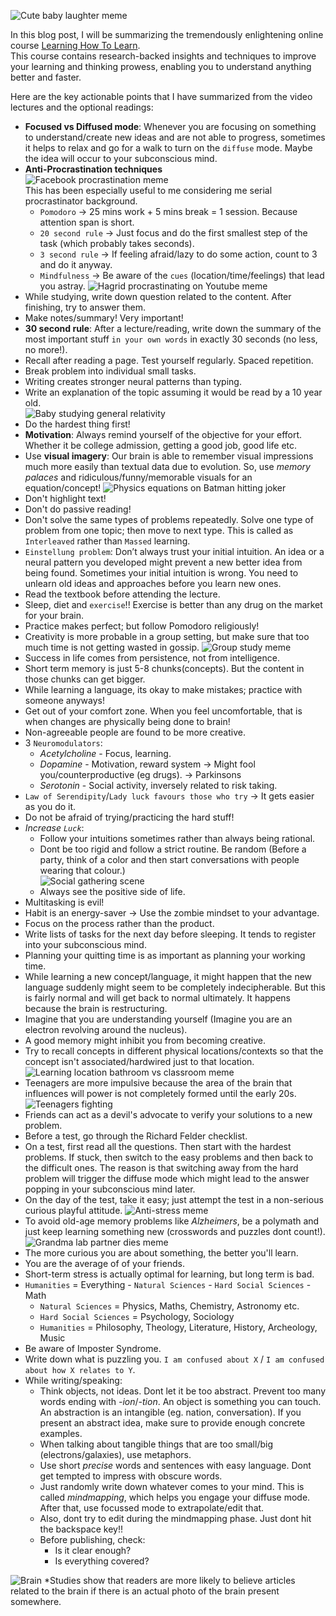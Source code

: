 ![Cute baby laughter meme](https://raw.githubusercontent.com/Anmol-Singh-Jaggi/blog/aa77eb8d25b67d48602fd72695e9859637198034/blog/published/09_Lecture_notes_of_Learning_How_To_Learn/assets/love-learning.png "Yeah right")

In this blog post, I will be summarizing the tremendously enlightening online course [Learning How To Learn](https://www.coursera.org/learn/learning-how-to-learn).  
This course contains research-backed insights and techniques to improve your learning and thinking prowess, enabling you to understand anything better and faster.  

Here are the key actionable points that I have summarized from the video lectures and the optional readings:  

 - **Focused vs Diffused mode**: Whenever you are focusing on something to understand/create new ideas and are not able to progress, sometimes it helps to relax and go for a walk to turn on the `diffuse` mode. Maybe the idea will occur to your subconscious mind.
 - **Anti-Procrastination techniques**  
   ![Facebook procrastination meme](https://raw.githubusercontent.com/Anmol-Singh-Jaggi/blog/aa77eb8d25b67d48602fd72695e9859637198034/blog/published/09_Lecture_notes_of_Learning_How_To_Learn/assets/procrastination-fb.jpg "Give your smartphone to me and get a feature phone")  
   This has been especially useful to me considering me serial procrastinator background.
   - `Pomodoro` -> 25 mins work + 5 mins break = 1 session. Because attention span is short.
   - `20 second rule` -> Just focus and do the first smallest step of the task (which probably takes seconds).
   - `3 second rule` -> If feeling afraid/lazy to do some action, count to 3 and do it anyway.
   - `Mindfulness` -> Be aware of the `cues` (location/time/feelings) that lead you astray.
   ![Hagrid procrastinating on Youtube meme](https://raw.githubusercontent.com/Anmol-Singh-Jaggi/blog/aa77eb8d25b67d48602fd72695e9859637198034/blog/published/09_Lecture_notes_of_Learning_How_To_Learn/assets/procrastination_yt.png "Could have been way worse")
 - While studying, write down question related to the content. After finishing, try to answer them.
 - Make notes/summary! Very important!
 - **30 second rule**: After a lecture/reading, write down the summary of the most important stuff `in your own words` in exactly 30 seconds (no less, no more!).
 - Recall after reading a page. Test yourself regularly. Spaced repetition.
 - Break problem into individual small tasks.
 - Writing creates stronger neural patterns than typing.
 - Write an explanation of the topic assuming it would be read by a 10 year old.  
   ![Baby studying general relativity](https://raw.githubusercontent.com/Anmol-Singh-Jaggi/blog/aa77eb8d25b67d48602fd72695e9859637198034/blog/published/09_Lecture_notes_of_Learning_How_To_Learn/assets/baby-relativity.jpg "The pressure is too damn high")
 - Do the hardest thing first!
 - **Motivation**: Always remind yourself of the objective for your effort. Whether it be college admission, getting a good job, good life etc.
 - Use **visual imagery**: Our brain is able to remember visual impressions much more easily than textual data due to evolution. So, use *memory palaces* and ridiculous/funny/memorable visuals for an equation/concept!
   ![Physics equations on Batman hitting joker](https://raw.githubusercontent.com/Anmol-Singh-Jaggi/blog/aa77eb8d25b67d48602fd72695e9859637198034/blog/published/09_Lecture_notes_of_Learning_How_To_Learn/assets/batman-physics.jpg "Calculate the loudness of Joker's laughter in Decibels")
 - Don't highlight text!
 - Don't do passive reading!
 - Don't solve the same types of problems repeatedly. Solve one type of problem from one topic; then move to next type.
   This is called as `Interleaved` rather than `Massed` learning.
 - `Einstellung problem`: Don’t always trust your initial intuition. An idea or a neural pattern you developed might prevent a new better idea from being found. Sometimes your initial intuition is wrong. You need to unlearn old ideas and approaches before you learn new ones.
 - Read the textbook before attending the lecture.
 - Sleep, diet and `exercise`!! Exercise is better than any drug on the market for your brain. 
 - Practice makes perfect; but follow Pomodoro religiously!
 - Creativity is more probable in a group setting, but make sure that too much time is not getting wasted in gossip.
   ![Group study meme](https://raw.githubusercontent.com/Anmol-Singh-Jaggi/blog/aa77eb8d25b67d48602fd72695e9859637198034/blog/published/09_Lecture_notes_of_Learning_How_To_Learn/assets/group-study-meme.jpg)
 - Success in life comes from persistence, not from intelligence.
 - Short term memory is just 5-8 chunks(concepts). But the content in those chunks can get bigger.
 - While learning a language, its okay to make mistakes; practice with someone anyways!
 - Get out of your comfort zone. When you feel uncomfortable, that is when changes are physically being done to brain!
 - Non-agreeable people are found to be more creative.
 - 3 `Neuromodulators`:
   - *Acetylcholine* - Focus, learning.
   - *Dopamine* - Motivation, reward system -> Might fool you/counterproductive (eg drugs). -> Parkinsons
   - *Serotonin* - Social activity, inversely related to risk taking.
 - `Law of Serendipity`/`Lady luck favours those who try` -> It gets easier as you do it.
 - Do not be afraid of trying/practicing the hard stuff!
 - *Increase `Luck`*:
   - Follow your intuitions sometimes rather than always being rational.
   - Dont be too rigid and follow a strict routine. Be random (Before a party, think of a color and then start conversations with people wearing that colour.)  
     ![Social gathering scene](https://raw.githubusercontent.com/Anmol-Singh-Jaggi/blog/aa77eb8d25b67d48602fd72695e9859637198034/blog/published/09_Lecture_notes_of_Learning_How_To_Learn/assets/party.jpg "Go talk to them and get embarassed")
   - Always see the positive side of life.
 - Multitasking is evil!
 - Habit is an energy-saver -> Use the zombie mindset to your advantage.
 - Focus on the process rather than the product.
 - Write lists of tasks for the next day before sleeping. It tends to register into your subconscious mind.
 - Planning your quitting time is as important as planning your working time.
 - While learning a new concept/language, it might happen that the new language suddenly might seem to be completely indecipherable. But this is fairly normal and will get back to normal ultimately. It happens because the brain is restructuring.
 - Imagine that you are understanding yourself (Imagine you are an electron revolving around the nucleus).
 - A good memory might inhibit you from becoming creative.
 - Try to recall concepts in different physical locations/contexts so that the concept isn't associated/hardwired just to that location.
   ![Learning location bathroom vs classroom meme](https://raw.githubusercontent.com/Anmol-Singh-Jaggi/blog/aa77eb8d25b67d48602fd72695e9859637198034/blog/published/09_Lecture_notes_of_Learning_How_To_Learn/assets/contextual-independent-learning-washroom.jpg "I cant do it even in the washroom")
 - Teenagers are more impulsive because the area of the brain that influences will power is not completely formed until the early 20s.
   ![Teenagers fighting](https://raw.githubusercontent.com/Anmol-Singh-Jaggi/blog/aa77eb8d25b67d48602fd72695e9859637198034/blog/published/09_Lecture_notes_of_Learning_How_To_Learn/assets/teenage-fight.jpg "Teenagers are stupid")
 - Friends can act as a devil's advocate to verify your solutions to a new problem.
 - Before a test, go through the Richard Felder checklist.
 - On a test, first read all the questions. Then start with the hardest problems. If stuck, then switch to the easy problems and then back to the difficult ones. The reason is that switching away from the hard problem will trigger the diffuse mode which might lead to the answer popping in your subconscious mind later.
 - On the day of the test, take it easy; just attempt the test in a non-serious curious playful attitude.
   ![Anti-stress meme](https://raw.githubusercontent.com/Anmol-Singh-Jaggi/blog/aa77eb8d25b67d48602fd72695e9859637198034/blog/published/09_Lecture_notes_of_Learning_How_To_Learn/assets/exam-stress.jpg "Chill")
 - To avoid old-age memory problems like *Alzheimers*, be a polymath and just keep learning something new (crosswords and puzzles dont count!).
   ![Grandma lab partner dies meme](https://raw.githubusercontent.com/Anmol-Singh-Jaggi/blog/aa77eb8d25b67d48602fd72695e9859637198034/blog/published/09_Lecture_notes_of_Learning_How_To_Learn/assets/old-age-memory.png "I hope I dont go to hell")
 - The more curious you are about something, the better you'll learn.
 - You are the average of of your friends.
 - Short-term stress is actually optimal for learning, but long term is bad.
 - `Humanities` = Everything - `Natural Sciences` - `Hard Social Sciences` - Math  
   - `Natural Sciences` = Physics, Maths, Chemistry, Astronomy etc.  
   - `Hard Social Sciences` = Psychology, Sociology  
   - `Humanities` = Philosophy, Theology, Literature, History, Archeology, Music  
 - Be aware of Imposter Syndrome.
 - Write down what is puzzling you. `I am confused about X` / `I am confused about how X relates to Y`.
 - While writing/speaking:
   - Think objects, not ideas. Dont let it be too abstract. Prevent too many words ending with *-ion*/*-tion*. An object    is something you can touch. An abstraction is an intangible (eg. nation, conversation).
    If you present an abstract idea, make sure to provide enough concrete examples.
   - When talking about tangible things that are too small/big (electrons/galaxies), use metaphors.
   - Use short *precise* words and sentences with easy language. Dont get tempted to impress with obscure words.
   - Just randomly write down whatever comes to your mind. This is called *mindmapping*, which helps you engage your diffuse mode. After that, use focussed mode to extrapolate/edit that. 
   - Also, dont try to edit during the mindmapping phase. Just dont hit the backspace key!!
   - Before publishing, check:  
     - Is it clear enough?  
     - Is everything covered?


![Brain](https://raw.githubusercontent.com/Anmol-Singh-Jaggi/blog/aa77eb8d25b67d48602fd72695e9859637198034/blog/published/09_Lecture_notes_of_Learning_How_To_Learn/assets/brain.jpg "Your brain with all the bullshit around it" )
*Studies show that readers are more likely to believe articles related to the brain if there is an actual photo of the brain present somewhere.